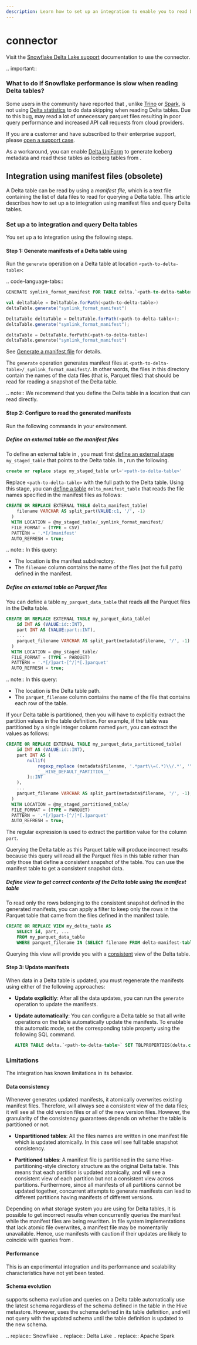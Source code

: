 ```yaml
---
description: Learn how to set up an integration to enable you to read Delta tables from <Snowflake>.
---
```


# <Snowflake> connector

Visit the [Snowflake Delta Lake support](https://docs.snowflake.com/en/user-guide/tables-external-intro.html#delta-lake-support) documentation to use the connector.

.. important::

  ### What to do if Snowflake performance is slow when reading Delta tables?

  Some users in the community have reported that <Snowflake>, unlike [Trino](https://trino.io/docs/current/connector/delta-lake.html) or [Spark](delta-batch.md), is not using [Delta statistics](optimizations-oss.md#data-skipping) to do data skipping when reading Delta tables. Due to this bug, <Snowflake> may read a lot of unnecessary parquet files resulting in poor query performance and increased API call requests from cloud providers.

  If you are a <Snowflake> customer and have subscribed to their enterprise support, please [open a support case](https://community.snowflake.com/s/article/How-To-Submit-a-Support-Case-in-Snowflake-Lodge).

  As a workaround, you can enable [Delta UniForm](delta-uniform.md) to generate Iceberg metadata and read these tables as Iceberg tables from <Snowflake>.

## Integration using manifest files (obsolete)

A Delta table can be read by <Snowflake> using a _manifest file_, which is a text file containing the list of data files to read for querying a Delta table. This article describes how to set up a <Delta> to <Snowflake> integration using manifest files and query Delta tables.

### Set up a <Delta> to <Snowflake> integration and query Delta tables

You set up a <Delta> to <Snowflake> integration using the following steps.

#### Step 1: Generate manifests of a Delta table using <AS>

Run the `generate` operation on a Delta table at location `<path-to-delta-table>`:

.. code-language-tabs::

  ```sql
  GENERATE symlink_format_manifest FOR TABLE delta.`<path-to-delta-table>`
  ```

  ```scala
  val deltaTable = DeltaTable.forPath(<path-to-delta-table>)
  deltaTable.generate("symlink_format_manifest")
  ```

  ```java
  DeltaTable deltaTable = DeltaTable.forPath(<path-to-delta-table>);
  deltaTable.generate("symlink_format_manifest");
  ```

  ```python
  deltaTable = DeltaTable.forPath(<path-to-delta-table>)
  deltaTable.generate("symlink_format_manifest")
  ```

See [Generate a manifest file](delta-utility.md#delta-generate) for details.


The `generate` operation generates manifest files at `<path-to-delta-table>/_symlink_format_manifest/`. In other words, the files in this directory contain the names of the data files (that is, Parquet files) that should be read for reading a snapshot of the Delta table.

.. note::
  We recommend that you define the Delta table in a location that <Snowflake> can read directly.

#### Step 2: Configure <Snowflake> to read the generated manifests

Run the following commands in your <Snowflake> environment.

##### Define an external table on the manifest files

To define an external table in <Snowflake>, you must first [define an external stage](https://docs.snowflake.net/manuals/user-guide/data-load-s3-create-stage.html) `my_staged_table` that points to the Delta table. In <Snowflake>, run the following.

```sql
create or replace stage my_staged_table url='<path-to-delta-table>'
```

Replace `<path-to-delta-table>` with the full path to the Delta table. Using this stage, you can [define a table](https://docs.snowflake.net/manuals/sql-reference/sql/create-external-table.html) `delta_manifest_table` that reads the file names specified in the manifest files as follows:

```sql
CREATE OR REPLACE EXTERNAL TABLE delta_manifest_table(
    filename VARCHAR AS split_part(VALUE:c1, '/', -1)
  )
  WITH LOCATION = @my_staged_table/_symlink_format_manifest/
  FILE_FORMAT = (TYPE = CSV)
  PATTERN = '.*[/]manifest'
  AUTO_REFRESH = true;
```

.. note:: In this query:

  - The location is the manifest subdirectory.
  - The `filename` column contains the name of the files (not the full path) defined in the manifest.

##### Define an external table on Parquet files

You can define a table `my_parquet_data_table` that reads all the Parquet files in the Delta table.

```sql
CREATE OR REPLACE EXTERNAL TABLE my_parquet_data_table(
    id INT AS (VALUE:id::INT),
    part INT AS (VALUE:part::INT),
    ...
    parquet_filename VARCHAR AS split_part(metadata$filename, '/', -1)
  )
  WITH LOCATION = @my_staged_table/
  FILE_FORMAT = (TYPE = PARQUET)
  PATTERN = '.*[/]part-[^/]*[.]parquet'
  AUTO_REFRESH = true;
```

.. note:: In this query:

  - The location is the Delta table path.
  - The `parquet_filename` column contains the name of the file that contains each row of the table.

If your Delta table is partitioned, then you will have to explicitly extract the partition values in the table definition. For example, if the table was partitioned by a single integer column named `part`, you can extract the values as follows:

```sql
CREATE OR REPLACE EXTERNAL TABLE my_parquet_data_partitioned_table(
    id INT AS (VALUE:id::INT),
    part INT AS (
        nullif(
            regexp_replace (metadata$filename, '.*part\\=(.*)\\/.*', '\\1'),
            '__HIVE_DEFAULT_PARTITION__'
        )::INT
    ),
    ...
    parquet_filename VARCHAR AS split_part(metadata$filename, '/', -1),
  )
  WITH LOCATION = @my_staged_partitioned_table/
  FILE_FORMAT = (TYPE = PARQUET)
  PATTERN = '.*[/]part-[^/]*[.]parquet'
  AUTO_REFRESH = true;
```

The regular expression is used to extract the partition value for the column `part`.

Querying the Delta table as this Parquet table will produce incorrect results because this query will read all the Parquet files in this table rather than only those that define a consistent snapshot of the table. You can use the manifest table to get a consistent snapshot data.

##### Define view to get correct contents of the Delta table using the manifest table

To read only the rows belonging to the consistent snapshot defined in the generated manifests, you can apply a filter to keep only the rows in the Parquet table that came from the files defined in the manifest table.

```sql
CREATE OR REPLACE VIEW my_delta_table AS
    SELECT id, part, ...
    FROM my_parquet_data_table
    WHERE parquet_filename IN (SELECT filename FROM delta-manifest-table);
```

Querying this view will provide you with a [consistent](#data-consistency) view of the Delta table.

#### Step 3: Update manifests

When data in a Delta table is updated, you must regenerate the manifests using either of the following approaches:

- **Update explicitly**: After all the data updates, you can run the `generate` operation to update the manifests.
- **Update automatically**: You can configure a Delta table so that all write operations on the table automatically update the manifests. To enable this automatic mode, set the corresponding table property using the following SQL command.

  ```sql
  ALTER TABLE delta.`<path-to-delta-table>` SET TBLPROPERTIES(delta.compatibility.symlinkFormatManifest.enabled=true)
  ```

### Limitations

The <Snowflake> integration has known limitations in its behavior.

#### Data consistency

Whenever <Delta> generates updated manifests, it atomically overwrites existing manifest files. Therefore, <Snowflake> will always see a consistent view of the data files; it will see all the old version files or all of the new version files. However, the granularity of the consistency guarantees depends on whether the table is partitioned or not.

- **Unpartitioned tables**: All the files names are written in one manifest file which is updated atomically. In this case <Snowflake> will see full table snapshot consistency.

- **Partitioned tables**: A manifest file is partitioned in the same Hive-partitioning-style directory structure as the original Delta table. This means that each partition is updated atomically, and <Snowflake> will see a consistent view of each partition but not a consistent view across partitions. Furthermore, since all manifests of all partitions cannot be updated together, concurrent attempts to generate manifests can lead to different partitions having manifests of different versions.

Depending on what storage system you are using for Delta tables, it is possible to get incorrect results when <Snowflake> concurrently queries the manifest while the manifest files are being rewritten. In file system implementations that lack atomic file overwrites, a manifest file may be momentarily unavailable. Hence, use manifests with caution if their updates are likely to coincide with queries from <Snowflake>.

#### Performance

This is an experimental integration and its performance and scalability characteristics have not yet been tested.

#### Schema evolution

<Delta> supports schema evolution and queries on a Delta table automatically use the latest schema regardless of the schema defined in the table in the Hive metastore. However, <Snowflake> uses the schema defined in its table definition, and will not query with the updated schema until the table definition is updated to the new schema.

.. <Snowflake> replace:: Snowflake
.. <Delta> replace:: Delta Lake
.. <AS> replace:: Apache Spark